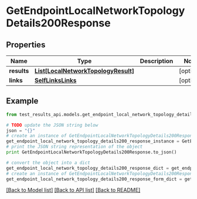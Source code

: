 # GetEndpointLocalNetworkTopologyDetails200Response


## Properties
Name | Type | Description | Notes
------------ | ------------- | ------------- | -------------
**results** | [**List[LocalNetworkTopologyResult]**](LocalNetworkTopologyResult.md) |  | [optional] 
**links** | [**SelfLinksLinks**](SelfLinksLinks.md) |  | [optional] 

## Example

```python
from test_results_api.models.get_endpoint_local_network_topology_details200_response import GetEndpointLocalNetworkTopologyDetails200Response

# TODO update the JSON string below
json = "{}"
# create an instance of GetEndpointLocalNetworkTopologyDetails200Response from a JSON string
get_endpoint_local_network_topology_details200_response_instance = GetEndpointLocalNetworkTopologyDetails200Response.from_json(json)
# print the JSON string representation of the object
print GetEndpointLocalNetworkTopologyDetails200Response.to_json()

# convert the object into a dict
get_endpoint_local_network_topology_details200_response_dict = get_endpoint_local_network_topology_details200_response_instance.to_dict()
# create an instance of GetEndpointLocalNetworkTopologyDetails200Response from a dict
get_endpoint_local_network_topology_details200_response_form_dict = get_endpoint_local_network_topology_details200_response.from_dict(get_endpoint_local_network_topology_details200_response_dict)
```
[[Back to Model list]](../README.md#documentation-for-models) [[Back to API list]](../README.md#documentation-for-api-endpoints) [[Back to README]](../README.md)


